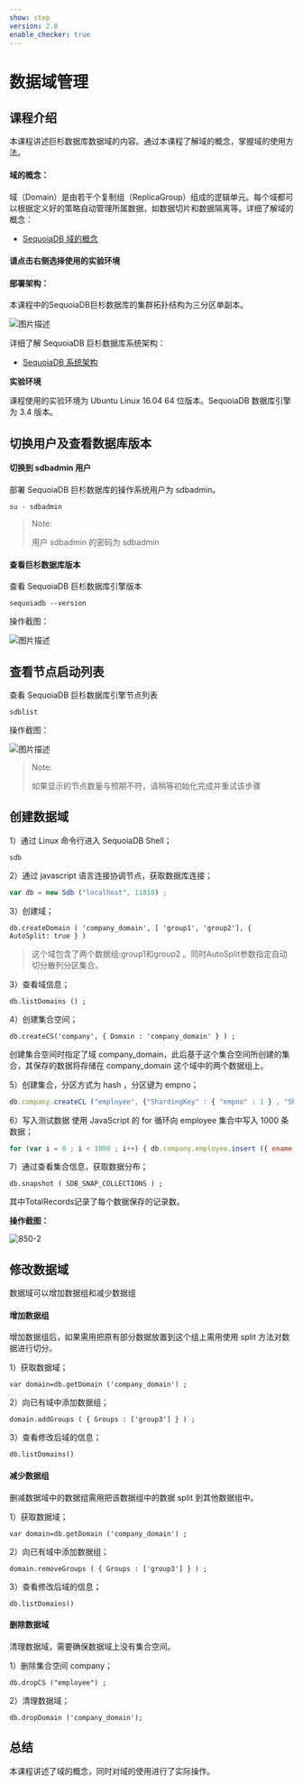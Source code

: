 ```yaml
---
show: step
version: 2.0
enable_checker: true
---
```


# 数据域管理

## 课程介绍

本课程讲述巨杉数据库数据域的内容。通过本课程了解域的概念，掌握域的使用方法。
#### 域的概念：
域（Domain）是由若干个复制组（ReplicaGroup）组成的逻辑单元。每个域都可以根据定义好的策略自动管理所属数据，如数据切片和数据隔离等。详细了解域的概念：
* [SequoiaDB 域的概念](http://doc.sequoiadb.com/cn/index-cat_id-1432190649-edition_id-208)

#### 请点击右侧选择使用的实验环境

#### 部署架构：

本课程中的SequoiaDB巨杉数据库的集群拓扑结构为三分区单副本。

![图片描述](https://doc.shiyanlou.com/courses/1544/1207281/edad10d1fca39ab74e2d0a1c01d34154)

详细了解 SequoiaDB 巨杉数据库系统架构：
* [SequoiaDB 系统架构](http://doc.sequoiadb.com/cn/sequoiadb-cat_id-1519649201-edition_id-0)

**实验环境**

课程使用的实验环境为 Ubuntu Linux 16.04 64 位版本。SequoiaDB 数据库引擎为 3.4 版本。

## 切换用户及查看数据库版本

#### 切换到 sdbadmin 用户

部署 SequoiaDB 巨杉数据库的操作系统用户为 sdbadmin。

```
su - sdbadmin
```
>Note:
>
>用户 sdbadmin 的密码为 sdbadmin

#### 查看巨杉数据库版本

查看 SequoiaDB 巨杉数据库引擎版本

```
sequoiadb --version
```
操作截图：

![图片描述](https://doc.shiyanlou.com/courses/1469/1207281/b4082b0d6d6bdf89d229aa713a53759d)

## 查看节点启动列表

查看 SequoiaDB 巨杉数据库引擎节点列表

```
sdblist 
```

操作截图：

![图片描述](https://doc.shiyanlou.com/courses/1469/1207281/02fcaa58ac27e91688ead137fa748d6e)

>Note:
>
>如果显示的节点数量与预期不符，请稍等初始化完成并重试该步骤

## 创建数据域

1）通过 Linux 命令行进入 SequoiaDB Shell；

```
sdb
```

2）通过 javascript 语言连接协调节点，获取数据库连接；

```javascript
var db = new Sdb ("localhost", 11810) ;
```

3）创建域；

```
db.createDomain ( 'company_domain', [ 'group1', 'group2'], { AutoSplit: true } )
```

> 这个域包含了两个数据组:group1和group2 。同时AutoSplit参数指定自动切分散列分区集合。

3）查看域信息；

```
db.listDomains () ;
```

4）创建集合空间；

```
db.createCS('company', { Domain : 'company_domain' } ) ;
```

创建集合空间时指定了域 company_domain，此后基于这个集合空间所创建的集合，其保存的数据将存储在 company_domain 这个域中的两个数据组上。

5）创建集合，分区方式为 hash ，分区键为 empno；

```javascript
db.company.createCL ("employee", {"ShardingKey" : { "empno" : 1 } , "ShardingType" : "hash" , "ReplSize" : -1 , "Compressed" : true , "CompressionType" : "lzw" , "AutoSplit" : true , "EnsureShardingIndex" : false }) ;
```


6）写入测试数据
使用 JavaScript 的 for 循环向  employee 集合中写入 1000 条数据；
```javascript
for (var i = 0 ; i < 1000 ; i++) { db.company.employee.insert ({ ename : "TEST", age : 20 }) }
```

7）通过查看集合信息，获取数据分布；

```
db.snapshot ( SDB_SNAP_COLLECTIONS ) ;
```

其中TotalRecords记录了每个数据保存的记录数。

**操作截图：**

 ![850-2](https://doc.shiyanlou.com/courses/1544/1207281/68cd63ea4ab4e7f9d76a0832ae34431c)

## 修改数据域
数据域可以增加数据组和减少数据组

#### 增加数据组

增加数据组后，如果需用把原有部分数据放置到这个组上需用使用 split 方法对数据进行切分。

1）获取数据域；
```
var domain=db.getDomain ('company_domain') ;
```

2）向已有域中添加数据组；

```
domain.addGroups ( { Groups : ['group3'] } ) ;
```

3）查看修改后域的信息；

```
db.listDomains()
```

#### 减少数据组

删减数据域中的数据组需用把该数据组中的数据 split 到其他数据组中。

1）获取数据域；
```
var domain=db.getDomain ('company_domain') ;
```

2）向已有域中添加数据组；

```
domain.removeGroups ( { Groups : ['group3'] } ) ;
```

3）查看修改后域的信息；

```
db.listDomains()
```



#### 删除数据域
清理数据域，需要确保数据域上没有集合空间。

1）删除集合空间 company；
```
db.dropCS ("employee") ;
```
2）清理数据域；
```
db.dropDomain ('company_domain');
```

## 总结
本课程讲述了域的概念，同时对域的使用进行了实际操作。
